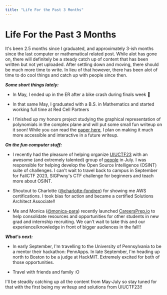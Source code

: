 ```yaml
---
title: "Life For the Past 3 Months"
---
```


# Life For the Past 3 Months

It's been 2.5 months since I graduated, and approximately 3-ish months since the last computer or mathematical related post. While alot has gone on, there will definitely be a steady catch up of content that has been written but not yet uploaded. After settling down and moving, there should be much more time to write. In lieu of that however, there has been alot of time to do cool things and catch up with people since then. 

***Some short things lately:*** 

- In May, I ended up in the ER after a bike crash during finals week 🤠

- In that same May, I graduated with a B.S. in Mathematics and started working full time at Red Cell Partners

- I finished up my honors project studying the graphical representation of polynomials in the complex plane and will put some small fun writeup on it soon! While you can read the [paper here](/paper.pdf), I plan on making it much more accessible and interactive in a future writeup. 

***On the fun computer stuff:***

- I recently had the pleasure of helping organize [UIUCTF23](https://2023.uiuc.tf) with an awesome (and extremely talented) group of [people](https://2023.uiuc.tf) in July. I was responsible for helping develop the Open Source Intelligence (OSINT) suite of challenges. I can't wait to travel back to campus in September for FallCTF 2023, SIGPwny's CTF challenge for beginners and teach more about OSINT. 

- Shoutout to Charlotte ([@charlotte-fondren](https://www.linkedin.com/in/charlotte-fondren/)) for showing me AWS certifications. I took bias for action and became a certified Solutions Architect Associate!!

- Me and Monica ([@monica-para](https://www.linkedin.com/in/monica-para/)) recently launched [CareersPrep.io](https://careersprep.io) to help consolidate resources and opportunities for other students in new grad and internship recruiting. We can't wait to take this and our experience/knowledge in front of bigger audiences in the fall!! 

***What's next:*** 
- In early September, I'm travelling to the University of Pennsylvania to be a mentor their hackathon: PennApps. In late September, I'm heading up north to Boston to be a judge at HackMIT. Extremely excited for both of those opportunities. 

- Travel with friends and family :O

I'll be steadily catching up all the content from May-July so stay tuned for that with the first being my writeup and solutions from UIUCTF23!! 